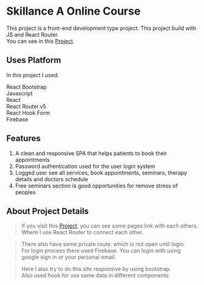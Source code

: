 # Skillance A Online Course

This project is a front-end development type project. This project build with JS and React Router.\
You can see in this [Project](https://skillance-courses-faiusnahin-035869.netlify.app/).

## Uses Platform

In this project I used:

React Bootstrap\
Javascript\
React\
React Router.v5\
React Hook Form\
Firebase

## Features

1. A clean and responsive SPA that helps patients to book their appointments
2. Password authentication used for the user login system 
3. Logged user see all services, book appointments, seminars, therapy details and doctors schedule
4. Free seminars section is good opportunities for remove stress of peoples 

## About Project Details

> If you visit this [Project](https://healthcare-website-faiusnahin.web.app/), you can see some pages link with each others.\
Where I use React Router to connect each other.

> There also have some private route. which is not open until login.\
For login process there used Firebase. You can login with using google sign in or your personal email.

> Here I also try to do this site responsive by using bootstrap.\
Also used hook for use same data in different components.
